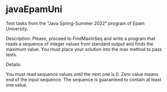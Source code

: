 # javaEpamUni
Test tasks from the "Java Spring-Summer 2022" program of Epam University.

Description:
Please, proceed to FindMaxInSeq and write a program that reads a sequence of integer values from standard output and finds the maximum value. You must place your solution into the max method to pass tests.

Details:

You must read sequence values until the next one is 0. Zero value means end of the input sequence.
The sequence is guaranteed to contain at least one value.
